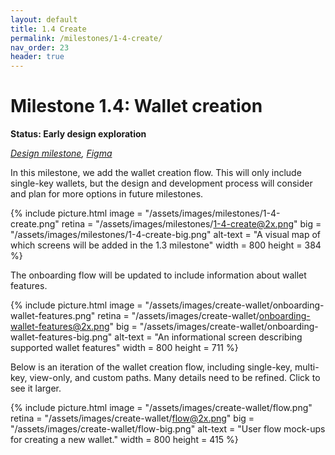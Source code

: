 ```yaml
---
layout: default
title: 1.4 Create
permalink: /milestones/1-4-create/
nav_order: 23
header: true
---
```


# Milestone 1.4: Wallet creation

**Status: Early design exploration**

_[Design milestone](https://github.com/BitcoinDesign/Bitcoin-Core-App/milestone/4), [Figma](https://www.figma.com/file/ek8w3n3upbluw5UL2lGhRx/Bitcoin-Core-App-Design?type=design&node-id=7516%3A13170&mode=design&t=sZSBHpOLLJmoMf57-1)_

In this milestone, we add the wallet creation flow. This will only include single-key wallets, but the design and development process will consider and plan for more options in future milestones.

{% include picture.html
	image = "/assets/images/milestones/1-4-create.png"
	retina = "/assets/images/milestones/1-4-create@2x.png"
	big = "/assets/images/milestones/1-4-create-big.png"
	alt-text = "A visual map of which screens will be added in the 1.3 milestone"
	width = 800
	height = 384
%}

The onboarding flow will be updated to include information about wallet features.

{% include picture.html
	image = "/assets/images/create-wallet/onboarding-wallet-features.png"
	retina = "/assets/images/create-wallet/onboarding-wallet-features@2x.png"
	big = "/assets/images/create-wallet/onboarding-wallet-features-big.png"
	alt-text = "An informational screen describing supported wallet features"
	width = 800
	height = 711
%}

Below is an iteration of the wallet creation flow, including single-key, multi-key, view-only, and custom paths. Many details need to be refined. Click to see it larger.

{% include picture.html
	image = "/assets/images/create-wallet/flow.png"
	retina = "/assets/images/create-wallet/flow@2x.png"
	big = "/assets/images/create-wallet/flow-big.png"
	alt-text = "User flow mock-ups for creating a new wallet."
	width = 800
	height = 415
%}

